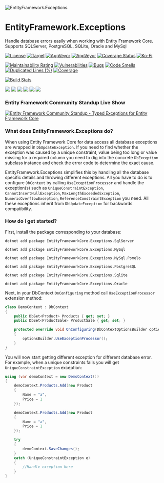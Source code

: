 ![EntityFramework.Exceptions](https://raw.githubusercontent.com/Giorgi/EntityFramework.Exceptions/main/Icon.png "EntityFramework.Exceptions")

# EntityFramework.Exceptions
Handle database errors easily when working with Entity Framework Core. Supports SQLServer, PostgreSQL, SQLite, Oracle and MySql

[![License](https://img.shields.io/badge/License-Apache%202.0-blue.svg?style=flat-square&logo=Apache)](License.md)
[![Target](https://img.shields.io/static/v1?label=target&message=net6.0;net8.0&color=512bd4&logo=.net&style=flat-square)](https://dotnet.microsoft.com/en-us/)
[![AppVeyor](https://img.shields.io/appveyor/build/Giorgi/EntityFramework-Exceptions/main.svg?style=flat-square&logo=appveyor)](https://ci.appveyor.com/project/Giorgi/entityframework-exceptions)
[![AppVeyor](https://img.shields.io/appveyor/tests/Giorgi/EntityFramework-Exceptions/main?style=flat-square&logo=appveyor)](https://ci.appveyor.com/project/Giorgi/entityframework-exceptions/build/tests)
[![Coverage Status](https://img.shields.io/coveralls/github/Giorgi/EntityFramework.Exceptions?logo=coveralls&style=flat-square)](https://coveralls.io/github/Giorgi/EntityFramework.Exceptions)
[![Ko-Fi](https://img.shields.io/static/v1?style=flat-square&message=Support%20the%20Project&color=success&style=plastic&logo=ko-fi&label=$$)](https://ko-fi.com/U6U81LHU8)

[![Maintainability Rating](https://sonarcloud.io/api/project_badges/measure?project=EntityFramework.Exceptions&metric=sqale_rating)](https://sonarcloud.io/dashboard?id=EntityFramework.Exceptions)
[![Vulnerabilities](https://sonarcloud.io/api/project_badges/measure?project=EntityFramework.Exceptions&metric=vulnerabilities)](https://sonarcloud.io/dashboard?id=EntityFramework.Exceptions)
[![Bugs](https://sonarcloud.io/api/project_badges/measure?project=EntityFramework.Exceptions&metric=bugs)](https://sonarcloud.io/dashboard?id=EntityFramework.Exceptions)
[![Code Smells](https://sonarcloud.io/api/project_badges/measure?project=EntityFramework.Exceptions&metric=code_smells)](https://sonarcloud.io/dashboard?id=EntityFramework.Exceptions)
[![Duplicated Lines (%)](https://sonarcloud.io/api/project_badges/measure?project=EntityFramework.Exceptions&metric=duplicated_lines_density)](https://sonarcloud.io/dashboard?id=EntityFramework.Exceptions)
[![Coverage](https://sonarcloud.io/api/project_badges/measure?project=EntityFramework.Exceptions&metric=coverage)](https://sonarcloud.io/dashboard?id=EntityFramework.Exceptions)

[![Build Stats](https://buildstats.info/AppVeyor/chart/Giorgi/EntityFramework-Exceptions?branch=main)](https://buildstats.info/AppVeyor/chart/Giorgi/EntityFramework-Exceptions?branch=main)

[![](https://img.shields.io/nuget/dt/EntityFrameworkCore.Exceptions.SqlServer.svg?label=EntityFrameworkCore.Exceptions.SqlServer&style=flat-square&logo=Microsoft-Sql-Server)](https://www.nuget.org/packages/EntityFrameworkCore.Exceptions.SqlServer/)
[![](https://img.shields.io/nuget/dt/EntityFrameworkCore.Exceptions.PostgreSQL.svg?label=EntityFrameworkCore.Exceptions.PostgreSQL&style=flat-square&logo=PostgreSQL)](https://www.nuget.org/packages/EntityFrameworkCore.Exceptions.PostgreSQL/)
[![](https://img.shields.io/nuget/dt/EntityFrameworkCore.Exceptions.MySQL.svg?label=EntityFrameworkCore.Exceptions.MySQL&style=flat-square&logo=MySQL&logoColor=white)](https://www.nuget.org/packages/EntityFrameworkCore.Exceptions.MySQL/)
[![](https://img.shields.io/nuget/dt/EntityFrameworkCore.Exceptions.MySQL.Pomelo.svg?label=EntityFrameworkCore.Exceptions.MySQL.Pomelo&style=flat-square&logo=MySQL&logoColor=white)](https://www.nuget.org/packages/EntityFrameworkCore.Exceptions.MySQL.Pomelo/)
[![](https://img.shields.io/nuget/dt/EntityFrameworkCore.Exceptions.Sqlite.svg?label=EntityFrameworkCore.Exceptions.Sqlite&style=flat-square&logo=Sqlite)](https://www.nuget.org/packages/EntityFrameworkCore.Exceptions.Sqlite/)
[![](https://img.shields.io/nuget/dt/EntityFrameworkCore.Exceptions.Oracle.svg?label=EntityFrameworkCore.Exceptions.Oracle&style=flat-square&logo=Oracle)](https://www.nuget.org/packages/EntityFrameworkCore.Exceptions.Oracle/)

### Entity Framework Community Standup Live Show

[![Entity Framework Community Standup - Typed Exceptions for Entity Framework Core](https://img.youtube.com/vi/aUl5QfswNU4/0.jpg)](https://www.youtube.com/watch?v=aUl5QfswNU4)

### What does EntityFramework.Exceptions do?

When using Entity Framework Core for data access all database exceptions are wrapped in `DbUpdateException`. If you need to find 
whether the exception was caused by a unique constraint, value being too long or value missing for a required column you need to dig into 
the concrete `DbException` subclass instance and check the error code to determine the exact cause.

EntityFramework.Exceptions simplifies this by handling all the database specific details and throwing different exceptions. All you have
to do is to configure `DbContext` by calling `UseExceptionProcessor` and handle the exception(s) such as `UniqueConstraintException`,
`CannotInsertNullException`, `MaxLengthExceededException`, `NumericOverflowException`, `ReferenceConstraintException` you need. 
All these exceptions inherit from `DbUpdateException` for backwards compatibility.

### How do I get started?
First, install the package corresponding to your database:

```
dotnet add package EntityFrameworkCore.Exceptions.SqlServer
```

```
dotnet add package EntityFrameworkCore.Exceptions.MySql
```

```
dotnet add package EntityFrameworkCore.Exceptions.MySql.Pomelo
```

```
dotnet add package EntityFrameworkCore.Exceptions.PostgreSQL
```

```
dotnet add package EntityFrameworkCore.Exceptions.Sqlite
```

```
dotnet add package EntityFrameworkCore.Exceptions.Oracle
```

Next, in your DbContext `OnConfiguring` method call `UseExceptionProcessor` extension method:

```csharp
class DemoContext : DbContext
{
    public DbSet<Product> Products { get; set; }
    public DbSet<ProductSale> ProductSale { get; set; }

    protected override void OnConfiguring(DbContextOptionsBuilder optionsBuilder)
    {
        optionsBuilder.UseExceptionProcessor();
    }
}
```    

You will now start getting different exception for different database error. For example, when a unique constraints fails you will get `UniqueConstraintException` exception:

```csharp
using (var demoContext = new DemoContext())
{
    demoContext.Products.Add(new Product
    {
        Name = "a",
        Price = 1
    });

    demoContext.Products.Add(new Product
    {
        Name = "a",
        Price = 1
    });

    try
    {
        demoContext.SaveChanges();
    }
    catch (UniqueConstraintException e)
    {
        //Handle exception here
    }
}
```
